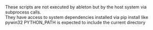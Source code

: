 These scripts are not executed by ableton but by the host system via subprocess calls. <br>
They have access to system dependencies installed via pip install like pywin32
PYTHON_PATH is expected to include the current directory